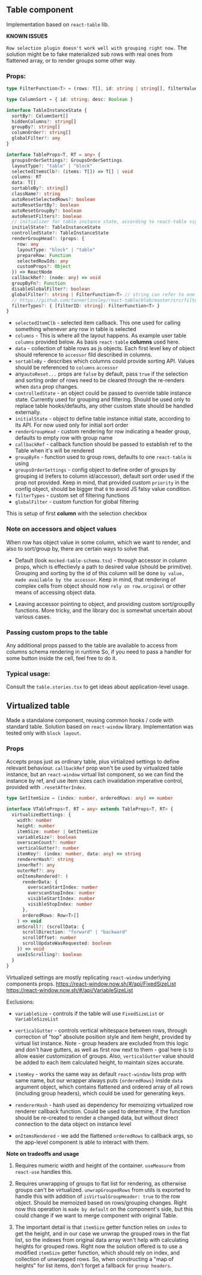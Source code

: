 ## Table component

Implementation based on `react-table` lib.

**KNOWN ISSUES**

`Row selection plugin doesn't work well with grouping right now.`
The solution might be to fake materialized sub rows with real ones
from flattened array, or to render groups some other way.

### Props:

```typescript
type FilterFunction<T> = (rows: T[], id: string | string[], filterValue: any) => T[]

type ColumnSort = { id: string; desc: Boolean }

interface TableInstanceState {
  sortBy?: ColumnSort[]
  hiddenColumns?: string[]
  groupBy?: string[]
  columnOrder?: string[]
  globalFilter?: any
}

interface TableProps<T, RT = any> {
  groupsOrderSettings?: GroupsOrderSettings
  layoutType?: "table" | "block"
  selectedItemsClb?: (items: T[]) => T[] | void
  columns: RT
  data: T[]
  sortableBy?: string[]
  className?: string
  autoResetSelectedRows?: boolean
  autoResetSortBy?: boolean
  autoResetGroupBy?: boolean
  autoResetFilters?: boolean
  // initializer for table instance state, according to react-table signature
  initialState?: TableInstanceState
  controlledState?: TableInstanceState
  renderGroupHead?: (props: {
    row: any
    layoutType: "block" | "table"
    prepareRow: Function
    selectedRowIds: any
    customProps?: Object
  }) => ReactNode
  callbackRef?: (node: any) => void
  groupByFn?: Function
  disableGlobalFilter?: boolean
  globalFilter?: string | FilterFunction<T> // string can refer to one of filterTypes
  // https://github.com/tannerlinsley/react-table/blob/master/src/filterTypes.js
  filterTypes?: { [filterID: string]: FilterFunction<T> }
}
```

- `selectedItemClb` - selected item callback. This one used for calling something whenever any row in table is selected
- `columns` - This is where all the layout happens. As example user table `columns` provided below. As basis `react-table` **columns** used here.
- `data` - collection of table rows as js objects. Each first level key of object should reference to `accessor` fild described in columns.
- `sortableBy` - describes which columns could provide sorting API. Values should be referenced to `columns` `accessor`
- any`autoReset...` props are `false` by default, pass `true` if the selection
  and sorting order of rows need to be cleared through the re-renders when `data` prop changes.
- `controlledState` - an object could be passed to override table instance state. Currently used
  for grouping and filtering. Should be used only to replace table hooks/defaults, any other custom state should be handled externally.
- `initialState` - object to define table instance initial state, according to its API. For now used
  only for initial sort order
- `renderGroupHead` - custom rendering for row indicating a header group, defaults to empty row with group name
- `callbackRef` - callback function should be passed to establish ref to the Table when it's will be rendered
- `groupByFn` - function used to group rows, defaults to one `react-table` is using
- `groupsOrderSettings` - config object to define order of groups by grouping id (refers to column id/accessor),
  default sort order used if the prop not provided. Keep in mind, that provided custom `priority` in the config
  object, should be bigger that `0` to avoid JS falsy value condition.
- `filterTypes` - custom set of filtering functions
- `globalFilter` - custom function for global filtering

This is setup of first **column** with the selection checkbox

### Note on accessors and object values

When row has object value in some column, which we want to render, and also to sort/group by,
there are certain ways to solve that.

- Default (look `mocked-table-schema.tsx`) - through accessor in column props, which is effectievly
  a path to desired value (should be primitive). Grouping and sorting by the id of this column will
  be done `by value, made available by the accessor`. Keep in mind, that rendering of complex cells
  from object should now `rely on row.original` or other means of accessing object data.

- Leaving accessor pointing to object, and providing custom sort/groupBy functions. More tricky,
  and the library doc is somewhat uncertain about various cases.

### Passing custom props to the table

Any additional props passed to the table are available to access from columns schema rendering in runtime
So, if you need to pass a handler for some button inside the cell, feel free to do it.

### Typical usage:

Consult the `table.stories.tsx` to get ideas about application-level usage.

## Virtualized table

Made a standalone component, reusing common hooks / code with standard table.
Solution based on `react-window` library.
Implementation was tested only with `block layout`.

### Props

Accepts props just as ordinary table, plus virtialized settings to define relevant
behaviour. `callbackRef` prop won't be used by virtualized table instance, but an `react-window` virtual
list component, so we can find the instance by ref, and use item sizes cach invalidation imperative control,
provided with `.resetAfterIndex`.

```typescript
type GetItemSize = (index: number, orderedRows: any) => number

interface VTableProps<T, RT = any> extends TableProps<T, RT> {
  virtualizedSettings: {
    width: number
    height: number
    itemSize: number | GetItemSize
    variableSize?: boolean
    overscanCount?: number
    verticalGutter?: number
    itemKey?: (index: number, data: any) => string
    rendererHash?: string
    innerRef?: any
    outerRef?: any
    onItemsRendered?: (
      renderData: {
        overscanStartIndex: number
        overscanStopIndex: number
        visibleStartIndex: number
        visibleStopIndex: number
      },
      orderedRows: Row<T>[]
    ) => void
    onScroll?: (scrollData: {
      scrollDirection: "forward" | "backward"
      scrollOffset: number
      scrollUpdateWasRequested: boolean
    }) => void
    useIsScrolling?: boolean
  }
}
```

Virtualized settings are mostly replicating `react-window` underlying components props.
https://react-window.now.sh/#/api/FixedSizeList
https://react-window.now.sh/#/api/VariableSizeList

Exclusions:

- `variableSize` - controls if the table will use `FixedSizeList` or `VariableSizeList`

- `verticalGutter` - controls vertical whitespace between rows, through correction of
  "top" absolute position style and item height, provided by virtual list instance.
  Note - group headers are excluded from this logic and don't have gutters, as well as
  first row next to them - goal here is to allow easier customization of groups.
  Also, `verticalGutter` value should be added to each item calculated height, to maintain
  sizes accurate.

- `itemKey` - works the same way as default `react-window` lists prop with same name, but
  our wrapper always puts `{orderedRows}` inside `data` argument object, which contains
  flattened and ordered array of all rows (including group headers), which could be used
  for generating keys.

- `rendererHash` - hash used as dependency for memoizing virtualized row renderer callback function.
  Could be used to determine, if the function should be re-created to render a changed data, but without
  direct connection to the data object on instance level

- `onItemsRendered` - we add the flattened `orderedRows` to callback args, so the app-level component
  is able to interact with them.

**Note on tradeoffs and usage**

1. Requires numeric width and height of the container. `useMeasure` from `react-use` handles
   this.

2. Requires unwrapping of groups to flat list for rendering, as otherwise groups can't be virtualized.
   `unwrapGroupedRows` from utils is exported to handle this with addition of `isVirtualGroupHeader: true`
   to the row object. Should be memoized based on rows/grouping changes. Right now this operation
   is `made by default` on the component's side, but this could change if we want to merge component
   with original Table.

3. The important detail is that `itemSize` getter function relies on `index` to get the height,
   and in our case we unwrap the grouped rows in the flat list, so the indexes from original data array
   won't help with calculating heights for grouped rows. Right now the solution offered is to use
   a modified `itemSize` getter function, which should rely on index, and collection of unwrapped rows.
   So, when constructing a "map of heights" for list items, don't forget a fallback for `group headers`.
